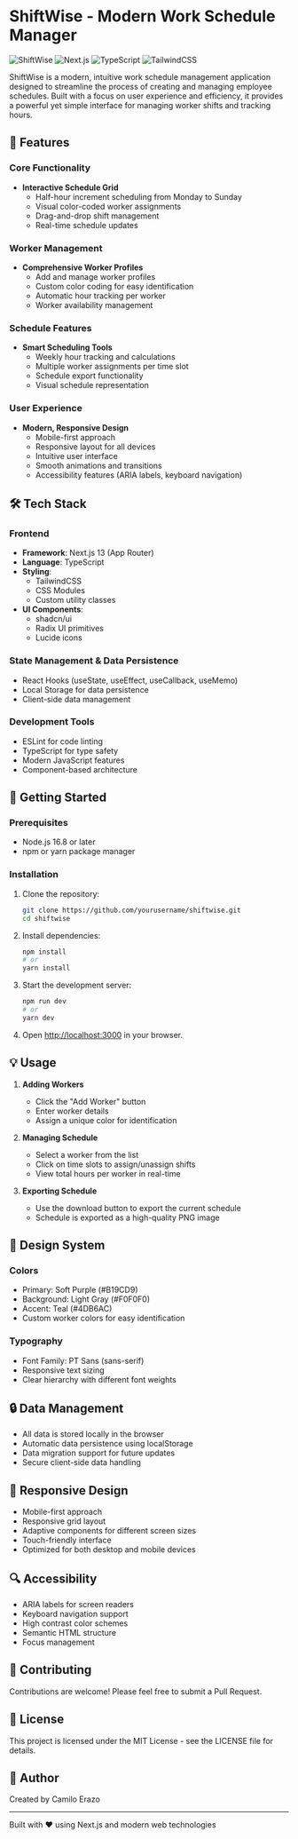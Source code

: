 # ShiftWise - Modern Work Schedule Manager

![ShiftWise](https://img.shields.io/badge/ShiftWise-Work%20Schedule%20Manager-purple)
![Next.js](https://img.shields.io/badge/Next.js-13.0-black)
![TypeScript](https://img.shields.io/badge/TypeScript-5.0-blue)
![TailwindCSS](https://img.shields.io/badge/TailwindCSS-3.0-38B2AC)

ShiftWise is a modern, intuitive work schedule management application designed to streamline the process of creating and managing employee schedules. Built with a focus on user experience and efficiency, it provides a powerful yet simple interface for managing worker shifts and tracking hours.

## 🌟 Features

### Core Functionality
- **Interactive Schedule Grid**
  - Half-hour increment scheduling from Monday to Sunday
  - Visual color-coded worker assignments
  - Drag-and-drop shift management
  - Real-time schedule updates

### Worker Management
- **Comprehensive Worker Profiles**
  - Add and manage worker profiles
  - Custom color coding for easy identification
  - Automatic hour tracking per worker
  - Worker availability management

### Schedule Features
- **Smart Scheduling Tools**
  - Weekly hour tracking and calculations
  - Multiple worker assignments per time slot
  - Schedule export functionality
  - Visual schedule representation

### User Experience
- **Modern, Responsive Design**
  - Mobile-first approach
  - Responsive layout for all devices
  - Intuitive user interface
  - Smooth animations and transitions
  - Accessibility features (ARIA labels, keyboard navigation)

## 🛠️ Tech Stack

### Frontend
- **Framework**: Next.js 13 (App Router)
- **Language**: TypeScript
- **Styling**: 
  - TailwindCSS
  - CSS Modules
  - Custom utility classes
- **UI Components**: 
  - shadcn/ui
  - Radix UI primitives
  - Lucide icons

### State Management & Data Persistence
- React Hooks (useState, useEffect, useCallback, useMemo)
- Local Storage for data persistence
- Client-side data management

### Development Tools
- ESLint for code linting
- TypeScript for type safety
- Modern JavaScript features
- Component-based architecture

## 🚀 Getting Started

### Prerequisites
- Node.js 16.8 or later
- npm or yarn package manager

### Installation
1. Clone the repository:
   ```bash
   git clone https://github.com/yourusername/shiftwise.git
   cd shiftwise
   ```

2. Install dependencies:
   ```bash
   npm install
   # or
   yarn install
   ```

3. Start the development server:
   ```bash
   npm run dev
   # or
   yarn dev
   ```

4. Open [http://localhost:3000](http://localhost:3000) in your browser.

## 💡 Usage

1. **Adding Workers**
   - Click the "Add Worker" button
   - Enter worker details
   - Assign a unique color for identification

2. **Managing Schedule**
   - Select a worker from the list
   - Click on time slots to assign/unassign shifts
   - View total hours per worker in real-time

3. **Exporting Schedule**
   - Use the download button to export the current schedule
   - Schedule is exported as a high-quality PNG image

## 🎨 Design System

### Colors
- Primary: Soft Purple (#B19CD9)
- Background: Light Gray (#F0F0F0)
- Accent: Teal (#4DB6AC)
- Custom worker colors for easy identification

### Typography
- Font Family: PT Sans (sans-serif)
- Responsive text sizing
- Clear hierarchy with different font weights

## 🔒 Data Management

- All data is stored locally in the browser
- Automatic data persistence using localStorage
- Data migration support for future updates
- Secure client-side data handling

## 📱 Responsive Design

- Mobile-first approach
- Responsive grid layout
- Adaptive components for different screen sizes
- Touch-friendly interface
- Optimized for both desktop and mobile devices

## 🔍 Accessibility

- ARIA labels for screen readers
- Keyboard navigation support
- High contrast color schemes
- Semantic HTML structure
- Focus management

## 🤝 Contributing

Contributions are welcome! Please feel free to submit a Pull Request.

## 📄 License

This project is licensed under the MIT License - see the LICENSE file for details.

## 👥 Author

Created by Camilo Erazo

---

Built with ❤️ using Next.js and modern web technologies
